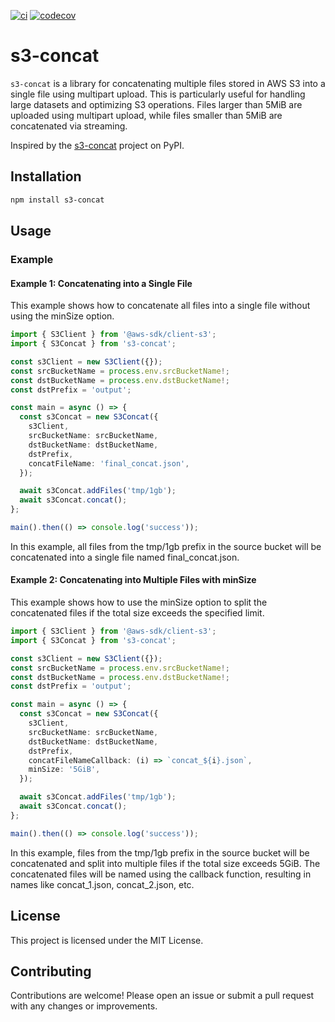 [![ci](https://github.com/shuntaka9576/s3-concat/actions/workflows/ci.yml/badge.svg?branch=main)](https://github.com/shuntaka9576/s3-concat/actions/workflows/ci.yml) [![codecov](https://codecov.io/gh/shuntaka9576/s3-concat/graph/badge.svg?token=ES0V32EAHO)](https://codecov.io/gh/shuntaka9576/s3-concat)

# s3-concat

`s3-concat` is a library for concatenating multiple files stored in AWS S3 into a single file using multipart upload. This is particularly useful for handling large datasets and optimizing S3 operations. Files larger than 5MiB are uploaded using multipart upload, while files smaller than 5MiB are concatenated via streaming.

Inspired by the [s3-concat](https://pypi.org/project/s3-concat/) project on PyPI.

## Installation

```bash
npm install s3-concat
```

## Usage

### Example

#### Example 1: Concatenating into a Single File

This example shows how to concatenate all files into a single file without using the minSize option.

```ts
import { S3Client } from '@aws-sdk/client-s3';
import { S3Concat } from 's3-concat';

const s3Client = new S3Client({});
const srcBucketName = process.env.srcBucketName!;
const dstBucketName = process.env.dstBucketName!;
const dstPrefix = 'output';

const main = async () => {
  const s3Concat = new S3Concat({
    s3Client,
    srcBucketName: srcBucketName,
    dstBucketName: dstBucketName,
    dstPrefix,
    concatFileName: 'final_concat.json',
  });

  await s3Concat.addFiles('tmp/1gb');
  await s3Concat.concat();
};

main().then(() => console.log('success'));
```

In this example, all files from the tmp/1gb prefix in the source bucket will be concatenated into a single file named final_concat.json.

#### Example 2: Concatenating into Multiple Files with minSize

This example shows how to use the minSize option to split the concatenated files if the total size exceeds the specified limit.

```ts
import { S3Client } from '@aws-sdk/client-s3';
import { S3Concat } from 's3-concat';

const s3Client = new S3Client({});
const srcBucketName = process.env.srcBucketName!;
const dstBucketName = process.env.dstBucketName!;
const dstPrefix = 'output';

const main = async () => {
  const s3Concat = new S3Concat({
    s3Client,
    srcBucketName: srcBucketName,
    dstBucketName: dstBucketName,
    dstPrefix,
    concatFileNameCallback: (i) => `concat_${i}.json`,
    minSize: '5GiB',
  });

  await s3Concat.addFiles('tmp/1gb');
  await s3Concat.concat();
};

main().then(() => console.log('success'));
```

In this example, files from the tmp/1gb prefix in the source bucket will be concatenated and split into multiple files if the total size exceeds 5GiB. The concatenated files will be named using the callback function, resulting in names like concat_1.json, concat_2.json, etc.

## License

This project is licensed under the MIT License.

## Contributing

Contributions are welcome! Please open an issue or submit a pull request with any changes or improvements.
